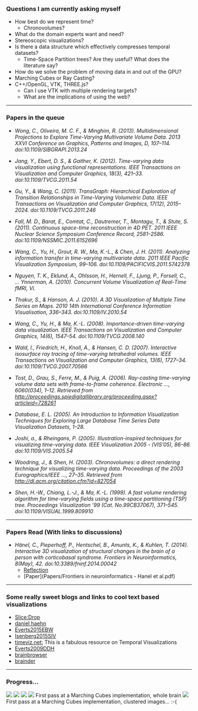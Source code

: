 ### Questions I am currently asking myself
* How best do we represent time?
  - Chronovolumes?
* What do the domain experts want and need?
* Stereoscopic visualizations?
* Is there a data structure which effectively compresses temporal datasets?
  - Time-Space Partition trees? Are they useful? What does the literature say?
* How do we solve the problem of moving data in and out of the GPU?
* Marching Cubes or Ray Casting?
* C++/OpenGL, VTK, THREE.js?
  - Can I use VTK with multiple rendering targets?
  - What are the implications of using the web?

---
### Papers in the queue

* *Wong, C., Oliveira, M. C. F., & Minghim, R. (2013). Multidimensional Projections to Explore Time-Varying Multivariate Volume Data. 2013 XXVI Conference on Graphics, Patterns and Images, D, 107–114. doi:10.1109/SIBGRAPI.2013.24*

* *Jang, Y., Ebert, D. S., & Gaither, K. (2012). Time-varying data visualization using functional representations. IEEE Transactions on Visualization and Computer Graphics, 18(3), 421–33. doi:10.1109/TVCG.2011.54*

* *Gu, Y., & Wang, C. (2011). TransGraph: Hierarchical Exploration of Transition Relationships in Time-Varying Volumetric Data. IEEE Transactions on Visualization and Computer Graphics, 17(12), 2015–2024. doi:10.1109/TVCG.2011.246*

* *Fall, M. D., Barat, E., Comtat, C., Dautremer, T., Montagu, T., & Stute, S. (2011). Continuous space-time reconstruction in 4D PET. 2011 IEEE Nuclear Science Symposium Conference Record, 2581–2586. doi:10.1109/NSSMIC.2011.6152696*

* *Wang, C., Yu, H., Grout, R. W., Ma, K.-L., & Chen, J. H. (2011). Analyzing information transfer in time-varying multivariate data. 2011 IEEE Pacific Visualization Symposium, 99–106. doi:10.1109/PACIFICVIS.2011.5742378*

* *Nguyen, T. K., Eklund, A., Ohlsson, H., Hernell, F., Ljung, P., Forsell, C., … Ynnerman, A. (2010). Concurrent Volume Visualization of Real-Time fMRI, Vi.*

* *Thakur, S., & Hanson, A. J. (2010). A 3D Visualization of Multiple Time Series on Maps. 2010 14th International Conference Information Visualisation, 336–343. doi:10.1109/IV.2010.54*

* *Wang, C., Yu, H., & Ma, K.-L. (2008). Importance-driven time-varying data visualization. IEEE Transactions on Visualization and Computer Graphics, 14(6), 1547–54. doi:10.1109/TVCG.2008.140*

* *Wald, I., Friedrich, H., Knoll, A., & Hansen, C. D. (2007). Interactive isosurface ray tracing of time-varying tetrahedral volumes. IEEE Transactions on Visualization and Computer Graphics, 13(6), 1727–34. doi:10.1109/TVCG.2007.70566*

* *Tost, D., Grau, S., Ferre, M., & Puig, A. (2006). Ray-casting time-varying volume data sets with frame-to-frame coherence. Electronic …, 6060(034), 1–12. Retrieved from http://proceedings.spiedigitallibrary.org/proceeding.aspx?articleid=728261*

* *Database, E. L. (2005). An Introduction to Information Visualization Techniques for Exploring Large Database Time Series Data Visualization Datasets, 1–28.*

* *Joshi, a., & Rheingans, P. (2005). Illustration-inspired techniques for visualizing time-varying data. IEEE Visualization 2005 - (VIS’05), 86–86. doi:10.1109/VIS.2005.54*

* *Woodring, J., & Shen, H. (2003). Chronovolumes: a direct rendering technique for visualizing time-varying data. Proceedings of the 2003 Eurographics/IEEE …, 27–35. Retrieved from http://dl.acm.org/citation.cfm?id=827054*

* *Shen, H.-W., Chiang, L.-J., & Ma, K.-L. (1999). A fast volume rendering algorithm for time-varying fields using a time-space partitioning (TSP) tree. Proceedings Visualization ’99 (Cat. No.99CB37067), 371–545. doi:10.1109/VISUAL.1999.809910*

---
### Papers Read (With links to discussions)
* *Hänel, C., Pieperhoff, P., Hentschel, B., Amunts, K., & Kuhlen, T. (2014). Interactive 3D visualization of structural changes in the brain of a person with corticobasal syndrome. Frontiers in Neuroinformatics, 8(May), 42. doi:10.3389/fninf.2014.00042*
  * [Reflection](Papers/Hanel2014.md)
  * [Paper](Papers/Frontiers in neuroinformatics - Hanel et al.pdf)

---
### Some really sweet blogs and links to cool text based visualizations
* [Slice:Drop](https://github.com/slicedrop/slicedrop.github.com)
* [daniel haehn](http://danielhaehn.com/)
* [Everts2015EBW](http://tobias.isenberg.cc/VideosAndDemos/Everts2015EBW)
* [Isenberg2015SIV](http://tobias.isenberg.cc/VideosAndDemos/Isenberg2015SIV)
* [timeviz.net:](http://timeviz.net/) This is a fabulous resource on Temporal Visualizations
* [Everts2009DDH](http://tobias.isenberg.cc/VideosAndDemos/Everts2009DDH)
* [brainbrowser](https://brainbrowser.cbrain.mcgill.ca/)
* [brainder](http://brainder.org)

---
### Progress...
![](Progress/01.png)
![](Progress/02.png)
![](Progress/03.png)
![](Progress/04.png)
First pass at a Marching Cubes implementation, whole brain
![](Progress/05.png)
First pass at a Marching Cubes implementation, clustered images... :-(


